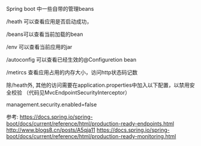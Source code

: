 

Spring boot 中一些自带的管理beans
 
/heath 可以查看应用是否启动成功，

/beans可以查看当前加载的bean

/env 可以查看当前应用的jar

/autoconfig 可以查看已经生效的@Configuretion bean

/metircs 查看应用占用的内存大小，访问http状态码记数

除/heath外, 其他的访问需要在application.properties中加入以下配置，以禁用安全校验 （代码见MvcEndpointSecurityInterceptor）

management.security.enabled=false

参考:
https://docs.spring.io/spring-boot/docs/current/reference/html/production-ready-endpoints.html
http://www.blogs8.cn/posts/A5qja11
https://docs.spring.io/spring-boot/docs/current/reference/html/production-ready-monitoring.html

